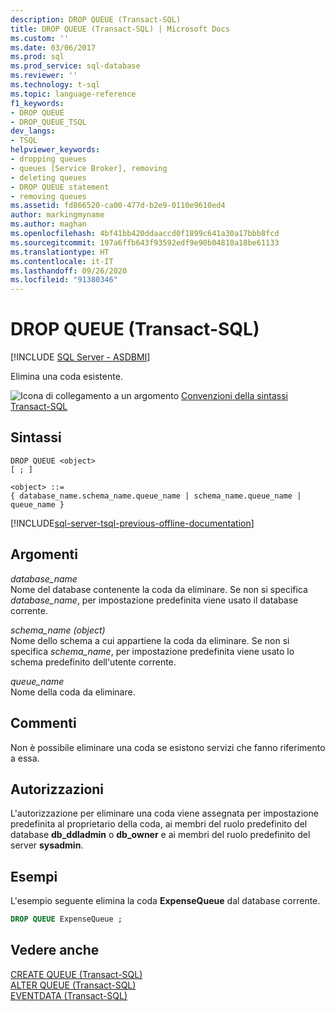 ```yaml
---
description: DROP QUEUE (Transact-SQL)
title: DROP QUEUE (Transact-SQL) | Microsoft Docs
ms.custom: ''
ms.date: 03/06/2017
ms.prod: sql
ms.prod_service: sql-database
ms.reviewer: ''
ms.technology: t-sql
ms.topic: language-reference
f1_keywords:
- DROP QUEUE
- DROP_QUEUE_TSQL
dev_langs:
- TSQL
helpviewer_keywords:
- dropping queues
- queues [Service Broker], removing
- deleting queues
- DROP QUEUE statement
- removing queues
ms.assetid: fd866520-ca00-477d-b2e9-0110e9610ed4
author: markingmyname
ms.author: maghan
ms.openlocfilehash: 4bf41bb420ddaaccd0f1899c641a30a17bbb8fcd
ms.sourcegitcommit: 197a6ffb643f93592edf9e90b04810a18be61133
ms.translationtype: HT
ms.contentlocale: it-IT
ms.lasthandoff: 09/26/2020
ms.locfileid: "91380346"
---
```

# <a name="drop-queue-transact-sql"></a>DROP QUEUE (Transact-SQL)
[!INCLUDE [SQL Server - ASDBMI](../../includes/applies-to-version/sql-asdbmi.md)]

  Elimina una coda esistente.  
  
 ![Icona di collegamento a un argomento](../../database-engine/configure-windows/media/topic-link.gif "Icona di collegamento a un argomento") [Convenzioni della sintassi Transact-SQL](../../t-sql/language-elements/transact-sql-syntax-conventions-transact-sql.md)  
  
## <a name="syntax"></a>Sintassi  
  
```syntaxsql
DROP QUEUE <object>  
[ ; ]  
  
<object> ::=  
{ database_name.schema_name.queue_name | schema_name.queue_name | queue_name }
```  
  
[!INCLUDE[sql-server-tsql-previous-offline-documentation](../../includes/sql-server-tsql-previous-offline-documentation.md)]

## <a name="arguments"></a>Argomenti
 *database_name*  
 Nome del database contenente la coda da eliminare. Se non si specifica *database_name*, per impostazione predefinita viene usato il database corrente.  
  
 *schema_name (object)*  
 Nome dello schema a cui appartiene la coda da eliminare. Se non si specifica *schema_name*, per impostazione predefinita viene usato lo schema predefinito dell'utente corrente.  
  
 *queue_name*  
 Nome della coda da eliminare.  
  
## <a name="remarks"></a>Commenti  
 Non è possibile eliminare una coda se esistono servizi che fanno riferimento a essa.  
  
## <a name="permissions"></a>Autorizzazioni  
 L'autorizzazione per eliminare una coda viene assegnata per impostazione predefinita al proprietario della coda, ai membri del ruolo predefinito del database **db_ddladmin** o **db_owner** e ai membri del ruolo predefinito del server **sysadmin**.  
  
## <a name="examples"></a>Esempi  
 L'esempio seguente elimina la coda **ExpenseQueue** dal database corrente.  
  
```sql  
DROP QUEUE ExpenseQueue ;  
```  
  
## <a name="see-also"></a>Vedere anche  
 [CREATE QUEUE &#40;Transact-SQL&#41;](../../t-sql/statements/create-queue-transact-sql.md)   
 [ALTER QUEUE &#40;Transact-SQL&#41;](../../t-sql/statements/alter-queue-transact-sql.md)   
 [EVENTDATA &#40;Transact-SQL&#41;](../../t-sql/functions/eventdata-transact-sql.md)  
  
  
